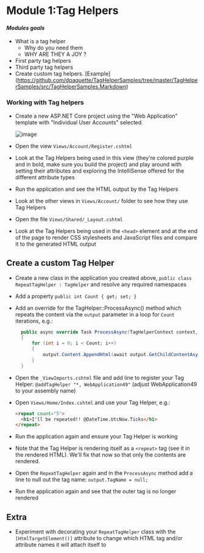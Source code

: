 # Module 1:Tag Helpers

#### *Modules goals*
-  What is a tag helper 
	-  Why do you need them 
	-  WHY ARE THEY A JOY ?
- First party tag helpers
-  Third party tag helpers 
- Create custom tag helpers. [Example] (https://github.com/dpaquette/TagHelperSamples/tree/master/TagHelperSamples/src/TagHelperSamples.Markdown)

### Working with Tag helpers
- Create a new ASP.NET Core project using the "Web Application" template with "Individual User Accounts" selected.

  ![image](https://github.com/LadyNaggaga/ASP.NETCoreMVA/blob/master/Images/new-webapp-individual-accounts.PNG)

- Open the view `Views/Account/Register.cshtml`
- Look at the Tag Helpers being used in this view (they're colored purple and in bold, make sure you build the project) and play around with setting their attributes and exploring the IntelliSense offered for the different attribute types
- Run the application and see the HTML output by the Tag Helpers
- Look at the other views in `Views/Account/` folder to see how they use Tag Helpers
- Open the file `Views/Shared/_Layout.cshtml`
- Look at the Tag Helpers being used in the `<head>` element and at the end of the page to render CSS stylesheets and JavaScript files and compare it to the generated HTML output

## Create a custom Tag Helper
- Create a new class in the application you created above, `public class RepeatTagHelper : TagHelper` and resolve any required namespaces
- Add a property `public int Count { get; set; }`
- Add an override for the TagHelper::ProcessAsync() method which repeats the content via the `output` parameter in a loop for `Count` iterations, e.g.:
  
  ``` C#
    public async override Task ProcessAsync(TagHelperContext context, TagHelperOutput output)
    {
        for (int i = 0; i < Count; i++)
        {
            output.Content.AppendHtml(await output.GetChildContentAsync(useCachedResult: false));
        }
    }
  ```

- Open the `_ViewImports.cshtml` file and add line to register your Tag Helper: `@addTagHelper "*, WebApplication49"` (adjust WebApplication49 to your assembly name)
- Open `Views/Home/Index.cshtml` and use your Tag Helper, e.g.:

  ``` HTML
  <repeat count="5">
    <h1>I'll be repeated!! @DateTime.UtcNow.Ticks</h1>
  </repeat>
  ```
  
- Run the application again and ensure your Tag Helper is working
- Note that the Tag Helper is rendering itself as a `<repeat>` tag (see it in the rendered HTML). We'll fix that now so that only the contents are rendered.
- Open the `RepeatTagHelper` again and in the `ProcessAsync` method add a line to null out the tag name: `output.TagName = null;`
- Run the application again and see that the outer tag is no longer rendered

## Extra 
- Experiment with decorating your `RepeatTagHelper` class with the `[HtmlTargetElement()]` attribute to change which HTML tag and/or attribute names it will attach itself to 



